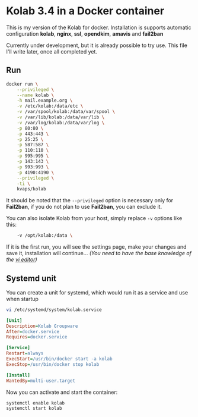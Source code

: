 Kolab 3.4 in a Docker container
===============================

This is my version of the Kolab for docker.
Installation is supports automatic configuration **kolab**, **nginx**, **ssl**, **opendkim**, **amavis** and **fail2ban**

Currently under development, but it is already possible to try use.
This file I'll write later, once all completed yet.

Run
---

```bash
docker run \
    --privileged \
    --name kolab \
    -h mail.example.org \
    -v /etc/kolab:/data/etc \
    -v /var/spool/kolab:/data/var/spool \
    -v /var/lib/kolab:/data/var/lib \
    -v /var/log/kolab:/data/var/log \
    -p 80:80 \
    -p 443:443 \
    -p 25:25 \
    -p 587:587 \
    -p 110:110 \
    -p 995:995 \
    -p 143:143 \
    -p 993:993 \
    -p 4190:4190 \
    --privileged \
    -ti \
    kvaps/kolab
```
It should be noted that the `--privileged` option is necessary only for **Fail2ban**, if you do not plan to use **Fail2ban**, you can exclude it.

You can also isolate Kolab from your host, simply replace `-v` options like this:
```bash
    -v /opt/kolab:/data \
```

If it is the first run, you will see the settings page, make your changes and save it, installation will continue...
*(You need to have the base knowledge of the [vi editor](http://google.com/#q=vi+editor))*

Systemd unit
------------

You can create a unit for systemd, which would run it as a service and use when startup

```bash
vi /etc/systemd/system/kolab.service
```

```ini
[Unit]
Description=Kolab Groupware
After=docker.service
Requires=docker.service

[Service]
Restart=always
ExecStart=/usr/bin/docker start -a kolab
ExecStop=/usr/bin/docker stop kolab

[Install]
WantedBy=multi-user.target
```

Now you can activate and start the container:
```bash
systemctl enable kolab
systemctl start kolab
```

